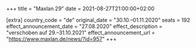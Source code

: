 +++
title = "Maxlan 29"
date = 2021-08-27T21:00:00+02:00

[extra]
country_code = "de"
original_date = "30.10.–01.11.2020"
seats = 192
effect_announcement_date = "27.08.2020"
effect_description = "verschoben auf 29.–31.10.2021"
effect_announcement_url = "https://www.maxlan.de/news/?id=957"
+++
